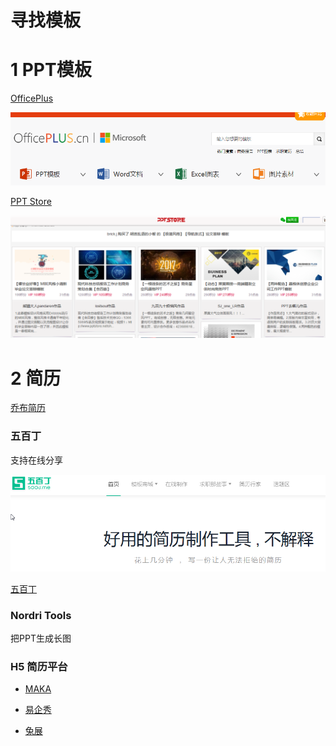 # 寻找模板

# 1 PPT模板

[OfficePlus](http://www.officeplus.cn/)

![](https://raw.githubusercontent.com/tianhuaban527/DesignNote/master/PIC/officeplus.png)

[PPT Store](http://www.pptstore.net/)

![](https://raw.githubusercontent.com/tianhuaban527/DesignNote/master/PIC/pptstore.png)

# 2 简历

[乔布简历](cv.qiaobutang.com)

### 五百丁

支持在线分享

![](https://raw.githubusercontent.com/tianhuaban527/DesignNote/master/PIC/500d.png)

[五百丁](http://www.500d.me)

### Nordri Tools

把PPT生成长图

### H5 简历平台

- [MAKA](http://www.maka.im)

- [易企秀](http://www.eqxiu.com)

- [兔展](http://www.rabbitpre.com)